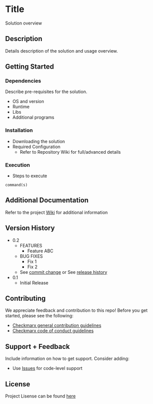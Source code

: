 # Title

Solution overview

## Description

Details description of the solution and usage overview.

## Getting Started

### Dependencies

Describe pre-requisites for the solution.
  * OS and version
  * Runtime
  * Libs
  * Additional programs

### Installation

* Downloading the solution
* Required Configuration
  * Refer to Repository Wiki for full/advanced details

### Execution

* Steps to execute
```
command(s)
```

## Additional Documentation

Refer to the project [Wiki](insert-wiki-url) for additional information


## Version History

* 0.2
    * FEATURES
      * Feature ABC
    * BUG FIXES
      * Fix 1
      * Fix 2
    * See [commit change]() or See [release history]()
* 0.1
    * Initial Release

## Contributing

We appreciate feedback and contribution to this repo! Before you get started, please see the following:

- [Checkmarx general contribution guidelines](https://github.com/checkmarx-ts/open-source-template/blob/master/GENERAL-CONTRIBUTING.md)
- [Checkmarx code of conduct guidelines](https://github.com/checkmarx-ts/open-source-template/blob/master/CODE-OF-CONDUCT.md)

## Support + Feedback

Include information on how to get support. Consider adding:

- Use [Issues](https://github.com/checkmarx-ts/open-source-template/issues) for code-level support


## License

Project Lisense can be found [here](LICENSE)

